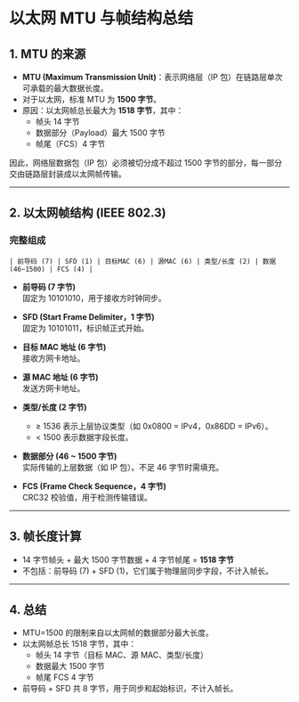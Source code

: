 # 以太网 MTU 与帧结构总结

## 1. MTU 的来源

- **MTU (Maximum Transmission Unit)**：表示网络层（IP 包）在链路层单次可承载的最大数据长度。
- 对于以太网，标准 MTU 为 **1500 字节**。
- 原因：以太网帧总长最大为 **1518 字节**，其中：
  - 帧头 14 字节
  - 数据部分（Payload）最大 1500 字节
  - 帧尾（FCS）4 字节

因此，网络层数据包（IP 包）必须被切分成不超过 1500 字节的部分，每一部分交由链路层封装成以太网帧传输。

---

## 2. 以太网帧结构 (IEEE 802.3)

### 完整组成

```
| 前导码 (7) | SFD (1) | 目标MAC (6) | 源MAC (6) | 类型/长度 (2) | 数据 (46~1500) | FCS (4) |
```

- **前导码 (7 字节)**  
  固定为 10101010，用于接收方时钟同步。

- **SFD (Start Frame Delimiter，1 字节)**  
  固定为 10101011，标识帧正式开始。

- **目标 MAC 地址 (6 字节)**  
  接收方网卡地址。

- **源 MAC 地址 (6 字节)**  
  发送方网卡地址。

- **类型/长度 (2 字节)**  
  - ≥ 1536 表示上层协议类型（如 0x0800 = IPv4，0x86DD = IPv6）。
  - < 1500 表示数据字段长度。

- **数据部分 (46 ~ 1500 字节)**  
  实际传输的上层数据（如 IP 包）。不足 46 字节时需填充。

- **FCS (Frame Check Sequence，4 字节)**  
  CRC32 校验值，用于检测传输错误。

---

## 3. 帧长度计算

- 14 字节帧头 + 最大 1500 字节数据 + 4 字节帧尾 = **1518 字节**
- 不包括：前导码 (7) + SFD (1)，它们属于物理层同步字段，不计入帧长。

---

## 4. 总结

- MTU=1500 的限制来自以太网帧的数据部分最大长度。  
- 以太网帧总长 1518 字节，其中：  
  - 帧头 14 字节（目标 MAC、源 MAC、类型/长度）  
  - 数据最大 1500 字节  
  - 帧尾 FCS 4 字节  
- 前导码 + SFD 共 8 字节，用于同步和起始标识，不计入帧长。  
